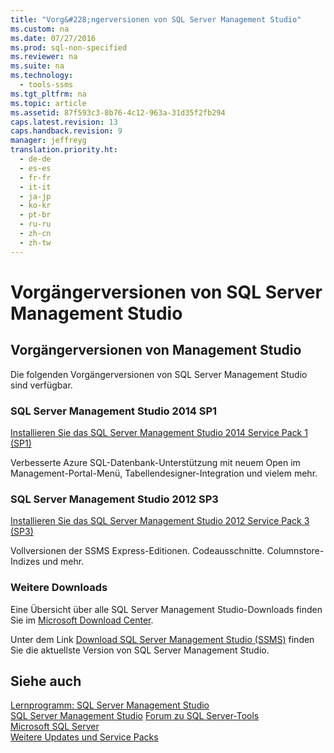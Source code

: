 ```yaml
---
title: "Vorg&#228;ngerversionen von SQL Server Management Studio"
ms.custom: na
ms.date: 07/27/2016
ms.prod: sql-non-specified
ms.reviewer: na
ms.suite: na
ms.technology: 
  - tools-ssms
ms.tgt_pltfrm: na
ms.topic: article
ms.assetid: 87f593c3-8b76-4c12-963a-31d35f2fb294
caps.latest.revision: 13
caps.handback.revision: 9
manager: jeffreyg
translation.priority.ht: 
  - de-de
  - es-es
  - fr-fr
  - it-it
  - ja-jp
  - ko-kr
  - pt-br
  - ru-ru
  - zh-cn
  - zh-tw
---
```

# Vorg&#228;ngerversionen von SQL Server Management Studio
  
## Vorgängerversionen von Management Studio  
Die folgenden Vorgängerversionen von SQL Server Management Studio sind verfügbar.  
  
### SQL Server Management Studio 2014 SP1  
[Installieren Sie das SQL Server Management Studio 2014 Service Pack 1 (SP1)](http://download.microsoft.com/download/1/5/6/156992E6-F7C7-4E55-833D-249BD2348138/ENU/x86/SQLManagementStudio_x86_ENU.exe)  
  
Verbesserte Azure SQL\-Datenbank\-Unterstützung mit neuem Open im Management\-Portal\-Menü, Tabellendesigner\-Integration und vielem mehr.  
  
### SQL Server Management Studio 2012 SP3  
[Installieren Sie das SQL Server Management Studio 2012 Service Pack 3 (SP3)](http://download.microsoft.com/download/F/6/7/F673709C-D371-4A64-8BF9-C1DD73F60990/ENU/x86/SQLManagementStudio_x86_ENU.exe)  
  
Vollversionen der SSMS Express\-Editionen. Codeausschnitte. Columnstore\-Indizes und mehr.  
  
### Weitere Downloads  
Eine Übersicht über alle SQL Server Management Studio\-Downloads finden Sie im [Microsoft Download Center](https://www.microsoft.com/en-us/download/search.aspx?q=sql%20server%20management%20studio&p=0&r=10&t=&s=Relevancy~Descending).  
  
Unter dem Link [Download SQL Server Management Studio &#40;SSMS&#41;](../content/Download-SQL-Server-Management-Studio--SSMS-.md) finden Sie die aktuellste Version von SQL Server Management Studio.  
  
## Siehe auch  
[Lernprogramm: SQL Server Management Studio](assetId:///d2bade70-07cf-4d94-b5d2-88aecb538ed1)  
[SQL Server Management Studio](https://msdn.microsoft.com/library/hh213248(v=sql.130).aspx)  
[Forum zu SQL Server-Tools](https://social.msdn.microsoft.com/Forums/sqlserver/en-US/home?forum=sqltools)  
[Microsoft SQL Server](https://msdn.microsoft.com/library/bb545450.aspx)  
[Weitere Updates und Service Packs](https://technet.microsoft.com/sqlserver/ff803383.aspx)  
  
